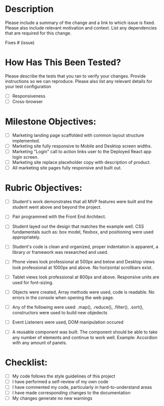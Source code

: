 # Description

Please include a summary of the change and a link to which issue is fixed. Please also include relevant motivation and context. List any dependencies that are required for this change.

Fixes # (issue)

# How Has This Been Tested?

Please describe the tests that you ran to verify your changes. Provide instructions so we can reproduce. Please also list any relevant details for your test configuration

- [ ] Responsiveness
- [ ] Cross-browser 

# Milestone Objectives:

- [ ] Marketing landing page scaffolded with common layout structure implemented.
- [ ] Marketing site fully responsive to Mobile and Desktop screen widths.
- [ ] Marketing "Login" call to action links user to the Deployed React app login screen.
- [ ] Marketing site replace placeholder copy with description of product.
- [ ] All marketing site pages fully responsive and built out.

# Rubric Objectives:

- [ ] Student's work demonstrates that all MVP features were built and the student went above
and beyond the project.
- [ ] Pair programmed with the Front End Architect.
- [ ] Student layed out the design that matches the example well.  CSS fundamentals such as: box model, flexbox, and positioning were used appropriately.
- [ ] Student's code is clean and organized, proper indentation is apparent, a library or framework was researched and used. 
- [ ] Phone views look professional at 500px and below and Desktop views look professional at 1000px and above. No horizontal scrollbars exist.
- [ ] Tablet views look professional at 800px and above. Responsive units are used for font-sizing.   
- [ ] Objects were created, Array methods were used, code is readable. No errors in the console when opening the web page.
- [ ] Any of the following were used: .map(), .reduce(), .filter(), .sort(), constructors were used to build new objedects
- [ ] Event Listeners were used, DOM manipulation occured
- [ ] A reusable component was built.  The component should be able to take any number of elements and continue to work well.  Example: Accordion with any amount of panels.


# Checklist:

- [ ] My code follows the style guidelines of this project
- [ ] I have performed a self-review of my own code
- [ ] I have commented my code, particularly in hard-to-understand areas
- [ ] I have made corresponding changes to the documentation
- [ ] My changes generate no new warnings
